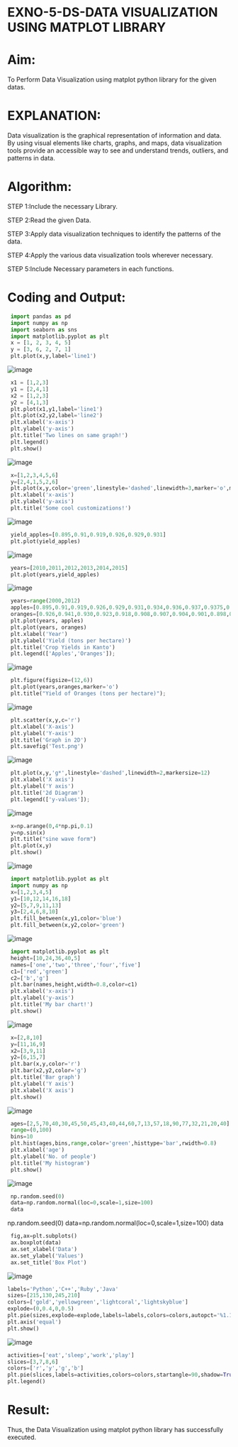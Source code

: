 # EXNO-5-DS-DATA VISUALIZATION USING MATPLOT LIBRARY

# Aim:
  To Perform Data Visualization using matplot python library for the given datas.

# EXPLANATION:
Data visualization is the graphical representation of information and data. By using visual elements like charts, graphs, and maps, data visualization tools provide an accessible way to see and understand trends, outliers, and patterns in data.

# Algorithm:
STEP 1:Include the necessary Library.

STEP 2:Read the given Data.

STEP 3:Apply data visualization techniques to identify the patterns of the data.

STEP 4:Apply the various data visualization tools wherever necessary.

STEP 5:Include Necessary parameters in each functions.

# Coding and Output:
```py
 import pandas as pd
 import numpy as np
 import seaborn as sns
 import matplotlib.pyplot as plt
 x = [1, 2, 3, 4, 5]
 y = [3, 6, 2, 7, 1]
 plt.plot(x,y,label='line1')
```
![image](https://github.com/user-attachments/assets/ea294327-61e7-4d4d-8994-3f78edb7a650)

```py
 x1 = [1,2,3]
 y1 = [2,4,1]
 x2 = [1,2,3]
 y2 = [4,1,3]
 plt.plot(x1,y1,label='line1')
 plt.plot(x2,y2,label='line2')
 plt.xlabel('x-axis')
 plt.ylabel('y-axis')
 plt.title('Two lines on same graph!')
 plt.legend()
 plt.show()
```
![image](https://github.com/user-attachments/assets/24957f74-fc3b-4705-a899-9001c43d3a0f)

```py
 x=[1,2,3,4,5,6]
 y=[2,4,1,5,2,6]
 plt.plot(x,y,color='green',linestyle='dashed',linewidth=3,marker='o',markerfacecolor='blue',markersize=12)
 plt.xlabel('x-axis')
 plt.ylabel('y-axis')
 plt.title('Some cool customizations!')
```
![image](https://github.com/user-attachments/assets/b7c4a9a3-68ba-4818-ad8c-20892137efaf)

```py
 yield_apples=[0.895,0.91,0.919,0.926,0.929,0.931]
 plt.plot(yield_apples)
```
![image](https://github.com/user-attachments/assets/92b39cb2-b848-4dc0-94a2-7a56a2a4d182)

```py
 years=[2010,2011,2012,2013,2014,2015]
 plt.plot(years,yield_apples)
```
![image](https://github.com/user-attachments/assets/e7698d8f-bbfc-48e4-b2c3-cf5bff2d9b65)

```py
 years=range(2000,2012)
 apples=[0.895,0.91,0.919,0.926,0.929,0.931,0.934,0.936,0.937,0.9375,0.9372,0.939]
 oranges=[0.926,0.941,0.930,0.923,0.918,0.908,0.907,0.904,0.901,0.898,0.9,0.896]
 plt.plot(years, apples)
 plt.plot(years, oranges)
 plt.xlabel('Year')
 plt.ylabel('Yield (tons per hectare)')
 plt.title('Crop Yields in Kanto')
 plt.legend(['Apples','Oranges']);
```
![image](https://github.com/user-attachments/assets/6ab38497-feec-4e76-a5e8-10ac3c709262)

```py
 plt.figure(figsize=(12,6))
 plt.plot(years,oranges,marker='o')
 plt.title("Yield of Oranges (tons per hectare)");
```
![image](https://github.com/user-attachments/assets/3c73542e-6e9d-49f2-af82-3d21777a5372)



```py
 plt.scatter(x,y,c='r')
 plt.xlabel('X-axis')
 plt.ylabel('Y-axis')
 plt.title('Graph in 2D')
 plt.savefig('Test.png')
```
![image](https://github.com/user-attachments/assets/d54bb904-47e7-4227-b056-c5523f9b1936)


```py
 plt.plot(x,y,'g*',linestyle='dashed',linewidth=2,markersize=12)
 plt.xlabel('X axis')
 plt.ylabel('Y axis')
 plt.title('2d Diagram')
 plt.legend(['y-values']);
```
![image](https://github.com/user-attachments/assets/9f6e2baf-8556-4edd-86e1-89ea7aa9d875)

```py
 x=np.arange(0,4*np.pi,0.1)
 y=np.sin(x)
 plt.title("sine wave form")
 plt.plot(x,y)
 plt.show()
```
![image](https://github.com/user-attachments/assets/dc354db9-5219-4666-908f-cc593fb0b03c)

```py
 import matplotlib.pyplot as plt
 import numpy as np
 x=[1,2,3,4,5]
 y1=[10,12,14,16,18]
 y2=[5,7,9,11,13]
 y3=[2,4,6,8,10]
 plt.fill_between(x,y1,color='blue')
 plt.fill_between(x,y2,color='green')
```
![image](https://github.com/user-attachments/assets/59485882-e8e1-48ce-a1a2-5500a269cc3b)

```py
 import matplotlib.pyplot as plt
 height=[10,24,36,40,5]
 names=['one','two','three','four','five']
 c1=['red','green']
 c2=['b','g']
 plt.bar(names,height,width=0.8,color=c1)
 plt.xlabel('x-axis')
 plt.ylabel('y-axis')
 plt.title('My bar chart!')
 plt.show()
```
![image](https://github.com/user-attachments/assets/e0677eea-102d-4ac8-9b3a-2ec2a49253f7)

```py
 x=[2,8,10]
 y=[11,16,9]
 x2=[3,9,11]
 y2=[6,15,7]
 plt.bar(x,y,color='r')
 plt.bar(x2,y2,color='g')
 plt.title('Bar graph')
 plt.ylabel('Y axis')
 plt.xlabel('X axis')
 plt.show()
```
![image](https://github.com/user-attachments/assets/88518162-df6d-4209-ae61-9e57c15d970d)

```py
 ages=[2,5,70,40,30,45,50,45,43,40,44,60,7,13,57,18,90,77,32,21,20,40]
 range=(0,100)
 bins=10
 plt.hist(ages,bins,range,color='green',histtype='bar',rwidth=0.8)
 plt.xlabel('age')
 plt.ylabel('No. of people')
 plt.title('My histogram')
 plt.show()
```
![image](https://github.com/user-attachments/assets/b16eb5bc-621b-45a8-b0bf-20f9482c8bd9)

```py
 np.random.seed(0)
 data=np.random.normal(loc=0,scale=1,size=100)
 data
```
 np.random.seed(0)
 data=np.random.normal(loc=0,scale=1,size=100)
 data

```py
 fig,ax=plt.subplots()
 ax.boxplot(data)
 ax.set_xlabel('Data')
 ax.set_ylabel('Values')
 ax.set_title('Box Plot')
```
![image](https://github.com/user-attachments/assets/36d57c90-7ab5-4ee0-a2f3-ecce4b68f3ad)

```py
labels='Python','C++','Ruby','Java'
sizes=[215,130,245,210]
colors=['gold','yellowgreen','lightcoral','lightskyblue']
explode=(0,0.4,0,0.5)
plt.pie(sizes,explode=explode,labels=labels,colors=colors,autopct='%1.1f%%',shadow=True)
plt.axis('equal')
plt.show()
```
![image](https://github.com/user-attachments/assets/18a66a2e-17db-46c7-a1a5-7caafe43205b)

```py
activities=['eat','sleep','work','play']
slices=[3,7,8,6]
colors=['r','y','g','b']
plt.pie(slices,labels=activities,colors=colors,startangle=90,shadow=True,explode=(0,0,0.1,0),radius=1.2,autopct='%1.1f%%')
plt.legend()
```


# Result:
Thus, the Data Visualization using matplot python library has successfully executed.
